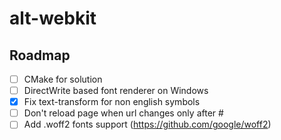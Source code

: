 # alt-webkit
## Roadmap
- [ ] CMake for solution
- [ ] DirectWrite based font renderer on Windows
- [x] Fix text-transform for non english symbols
- [ ] Don't reload page when url changes only after #
- [ ] Add .woff2 fonts support (https://github.com/google/woff2)
